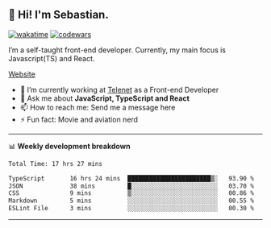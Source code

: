 ## 👋 Hi! I'm Sebastian.

[![wakatime](https://wakatime.com/badge/user/df0036c6-328a-4a39-be9b-e49417ed22a1.svg)](https://wakatime.com/@df0036c6-328a-4a39-be9b-e49417ed22a1)
[![codewars](https://www.codewars.com/users/sebavuye/badges/small)](https://www.codewars.com/users/sebavuye)

I’m a self-taught front-end developer. Currently, my main focus is Javascript(TS) and React.

[Website](https://sebastianvuye.be)

- 🔭 I’m currently working at [Telenet](https://telenet.be/) as a Front-end Developer
- 💬 Ask me about **JavaScript, TypeScript and React**
- 📫 How to reach me: Send me a message here
- ⚡ Fun fact: Movie and aviation nerd

-------

📊 **Weekly development breakdown**

<!--START_SECTION:waka-->

```txt
Total Time: 17 hrs 27 mins

TypeScript       16 hrs 24 mins  ███████████████████████▒░   93.90 %
JSON             38 mins         █░░░░░░░░░░░░░░░░░░░░░░░░   03.70 %
CSS              9 mins          ▒░░░░░░░░░░░░░░░░░░░░░░░░   00.86 %
Markdown         5 mins          ░░░░░░░░░░░░░░░░░░░░░░░░░   00.55 %
ESLint File      3 mins          ░░░░░░░░░░░░░░░░░░░░░░░░░   00.30 %
```

<!--END_SECTION:waka-->
-------
